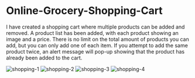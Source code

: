 # Online-Grocery-Shopping-Cart


 I have created a shopping cart where multiple products can be added  and removed. A product list has been added, with each product showing an image and a price. 
There is no limit on the total amount of products you can add, but you can only add one of each item. If you attempt to add the same product twice, an alert message will pop-up showing that the product has already been added to the cart. 

![shopping-1](https://user-images.githubusercontent.com/92828540/167728506-5cb43443-ecc1-4dd3-a950-733e0b2b2e44.jpg)
![shopping-2](https://user-images.githubusercontent.com/92828540/167728508-4d8f19b3-fc62-40f4-a25f-7c008fcbb6c3.jpg)
![shopping-3](https://user-images.githubusercontent.com/92828540/167728510-6f8ab0d8-16de-4811-b821-5d3a88b7bd2d.jpg)
![shopping-4](https://user-images.githubusercontent.com/92828540/167728511-00d37a52-46af-43b1-9b8a-e950c12a593a.jpg)

